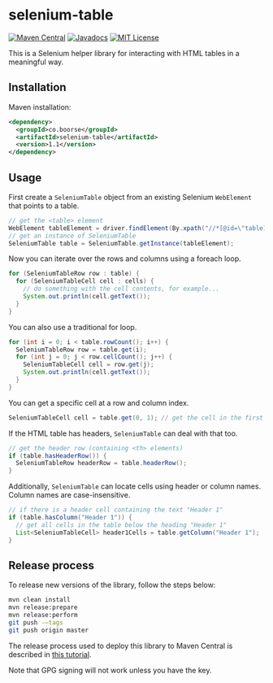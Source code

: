 # selenium-table

[![Maven Central](https://img.shields.io/maven-central/v/co.boorse/selenium-table.svg)](http://search.maven.org/#search%7Cgav%7C1%7Cg%3A%22co.boorse%22%20AND%20a%3A%22selenium-table%22) [![Javadocs](http://www.javadoc.io/badge/co.boorse/selenium-table.svg?color=red)](http://www.javadoc.io/doc/co.boorse/selenium-table) [![MIT License](http://img.shields.io/badge/license-MIT-green.svg)](https://github.com/gnboorse/selenium-table/blob/master/LICENSE)

This is a Selenium helper library for interacting with HTML tables in a meaningful way.

## Installation

Maven installation:

```xml
<dependency>
  <groupId>co.boorse</groupId>
  <artifactId>selenium-table</artifactId>
  <version>1.1</version>
</dependency>
```

## Usage

First create a `SeleniumTable` object from an existing Selenium `WebElement` that points to a table.

```java
// get the <table> element
WebElement tableElement = driver.findElement(By.xpath("//*[@id=\"table1\"]"));
// get an instance of SeleniumTable
SeleniumTable table = SeleniumTable.getInstance(tableElement);
```

Now you can iterate over the rows and columns using a foreach loop.

```java
for (SeleniumTableRow row : table) {
  for (SeleniumTableCell cell : cells) {
    // do something with the cell contents, for example...
    System.out.println(cell.getText());
  }
}
```

You can also use a traditional for loop.

```java
for (int i = 0; i < table.rowCount(); i++) {
  SeleniumTableRow row = table.get(i);
  for (int j = 0; j < row.cellCount(); j++) {
    SeleniumTableCell cell = row.get(j);
    System.out.println(cell.getText());
  }
}
```

You can get a specific cell at a row and column index.

```java
SeleniumTableCell cell = table.get(0, 1); // get the cell in the first row, second column
```

If the HTML table has headers, `SeleniumTable` can deal with that too.

```java
// get the header row (containing <th> elements)
if (table.hasHeaderRow()) {
  SeleniumTableRow headerRow = table.headerRow();
}
```

Additionally, `SeleniumTable` can locate cells using header or column names. Column names are case-insensitive.

```java
// if there is a header cell containing the text "Header 1"
if (table.hasColumn("Header 1")) {
  // get all cells in the table below the heading "Header 1"
  List<SeleniumTableCell> header1Cells = table.getColumn("Header 1");
}
```

## Release process

To release new versions of the library, follow the steps below:

```bash
mvn clean install
mvn release:prepare
mvn release:perform
git push -–tags
git push origin master
```

The release process used to deploy this library to Maven Central is described in [this tutorial](https://dzone.com/articles/publish-your-artifacts-to-maven-central).

Note that GPG signing will not work unless you have the key.